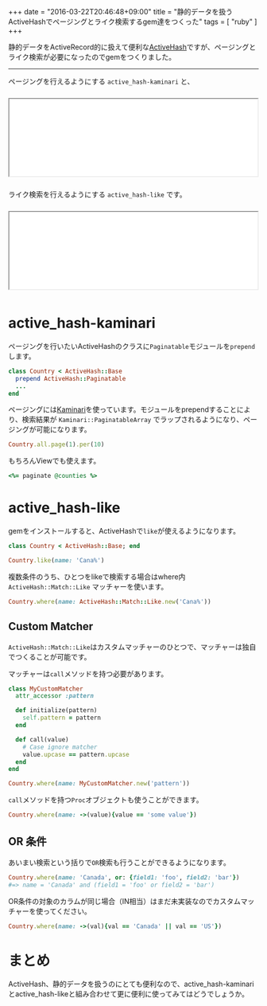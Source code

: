+++
date = "2016-03-22T20:46:48+09:00"
title = "静的データを扱うActiveHashでページングとライク検索するgem達をつくった"
tags = [ "ruby" ]
+++

静的データをActiveRecord的に扱えて便利な[ActiveHash](https://github.com/zilkey/active_hash)ですが、ページングとライク検索が必要になったのでgemをつくりました。

---

ページングを行えるようにする `active_hash-kaminari` と、

<iframe src="//hatenablog-parts.com/embed?url=https://github.com/monochromegane/active_hash-kaminari" title="monochromegane/active_hash-kaminari" class="embed-card embed-webcard" scrolling="no" frame border="0" style="width: 100%; height: 155px; max-width: 500px; margin: 10px 0px;"><a href="https://github.com/monochromegane/active_hash-kaminari">monochromegane/active_hash-kaminari</a></iframe>

ライク検索を行えるようにする `active_hash-like` です。

<iframe src="//hatenablog-parts.com/embed?url=https://github.com/monochromegane/active_hash-like" title="monochromegane/active_hash-like" class="embed-card embed-webcard" scrolling="no" frame border="0" style="width: 100%; height: 155px; max-width: 500px; margin: 10px 0px;"><a href="https://github.com/monochromegane/active_hash-like">monochromegane/active_hash-like</a></iframe>

# active_hash-kaminari

ページングを行いたいActiveHashのクラスに`Paginatable`モジュールを`prepend`します。

```rb
class Country < ActiveHash::Base
  prepend ActiveHash::Paginatable
  ...
end
```

ページングには[Kaminari](https://github.com/amatsuda/kaminari)を使っています。モジュールをprependすることにより、検索結果が `Kaminari::PaginatableArray` でラップされるようになり、ページングが可能になります。

```rb
Country.all.page(1).per(10)
```

もちろんViewでも使えます。

```rb
<%= paginate @counties %>
```

# active_hash-like

gemをインストールすると、ActiveHashで`like`が使えるようになります。

```rb
class Country < ActiveHash::Base; end

Country.like(name: 'Cana%')
```

複数条件のうち、ひとつをlikeで検索する場合はwhere内`ActiveHash::Match::Like` マッチャーを使います。

```rb
Country.where(name: ActiveHash::Match::Like.new('Cana%'))
```

## Custom Matcher

`ActiveHash::Match::Like`はカスタムマッチャーのひとつで、マッチャーは独自でつくることが可能です。

マッチャーは`call`メソッドを持つ必要があります。

```rb
class MyCustomMatcher
  attr_accessor :pattern

  def initialize(pattern)
    self.pattern = pattern
  end

  def call(value)
    # Case ignore matcher
    value.upcase == pattern.upcase
  end
end

Country.where(name: MyCustomMatcher.new('pattern'))
```

`call`メソッドを持つ`Proc`オブジェクトも使うことができます。

```rb
Country.where(name: ->(value){value == 'some value'})
```

## OR 条件

あいまい検索という括りで`OR`検索も行うことができるようになります。

```rb
Country.where(name: 'Canada', or: {field1: 'foo', field2: 'bar'})
#=> name = 'Canada' and (field1 = 'foo' or field2 = 'bar')
```

OR条件の対象のカラムが同じ場合（IN相当）はまだ未実装なのでカスタムマッチャーを使ってください。

```rb
Country.where(name: ->(val){val == 'Canada' || val == 'US'})
```

# まとめ

ActiveHash、静的データを扱うのにとても便利なので、active_hash-kaminariとactive_hash-likeと組み合わせて更に便利に使ってみてはどうでしょうか。

